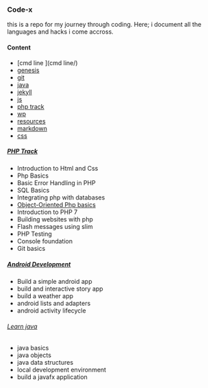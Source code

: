 ### Code-x
this is a repo for my journey through coding. Here; i document all the languages and hacks i come accross.

#### Content 

- [cmd line ](cmd line/)
- [genesis](genesis/)
- [git ](git/)
- [java ](java/)
- [jekyll](jekyll/)
- [js ](js/)
- [ php track ](php-track/)
- [wp](wp/)
- [resources](resources.md)
- [markdown](markdown.txt)
- [css](css/)


##### [PHP Track](php-track/)

- Introduction to Html and Css
- Php Basics
- Basic Error Handling in PHP
- SQL Basics
- Integrating php with databases
- [Object-Oriented Php basics](php-track/oop.md)
- Introduction to PHP 7
- Building websites with php 
- Flash messages using slim
- PHP Testing
- Console foundation
- Git basics


##### [Android Development](android-dev/)

- Build a simple android app 
- build and interactive story app 
- build a weather app 
- android lists and adapters
- android activity lifecycle 

###### [Learn java](java/)
- java basics 
- java objects 
- java data structures 
- local development environment
- build a javafx application
